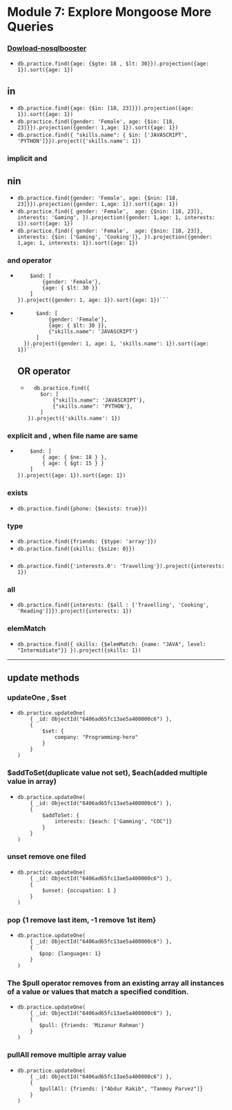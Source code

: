 # Module 7: Explore Mongoose More Queries

### [Dowload-nosqlbooster](https://nosqlbooster.com/downloads)

- `db.practice.find({age: {$gte: 18 , $lt: 30}}).projection({age: 1}).sort({age: 1})`

## in

- `db.practice.find({age: {$in: [18, 23]}}).projection({age: 1}).sort({age: 1})`
- `db.practice.find({gender: 'Female', age: {$in: [18, 23]}}).projection({gender: 1,age: 1}).sort({age: 1})`
- `db.practice.find({ "skills.name": { $in: ['JAVASCRIPT', 'PYTHON']}}).project({'skills.name': 1})`

### implicit and

## nin

- `db.practice.find({gender: 'Female', age: {$nin: [18, 23]}}).projection({gender: 1,age: 1}).sort({age: 1})`
- `db.practice.find({
    gender: 'Female', 
    age: {$nin: [18, 23]},
    interests: 'Gaming',
}).projection({gender: 1,age: 1, interests: 1}).sort({age: 1})`
- `db.practice.find({
    gender: 'Female', 
    age: {$nin: [18, 23]},
    interests: {$in: ['Gaming', 'Cooking']},
}).projection({gender: 1,age: 1, interests: 1}).sort({age: 1})`

### and operator

- ````db.practice.find({
      $and: [
          {gender: 'Female'},
          {age: { $lt: 30 }}
      ]
  }).project({gender: 1, age: 1}).sort({age: 1})```
  ````
- ````db.practice.find({
        $and: [
            {gender: 'Female'},
            {age: { $lt: 30 }},
            {"skills.name": 'JAVASCRIPT'}
        ]
    }).project({gender: 1, age: 1, 'skills.name': 1}).sort({age: 1})```
  ````

  ## OR operator

  - ```
      db.practice.find({
        $or: [
            {"skills.name": 'JAVASCRIPT'},
            {"skills.name": 'PYTHON'},
        ]
    }).project({'skills.name': 1})
    ```

### explicit and , when file name are same

- ```db.practice.find({
      $and: [
          { age: { $ne: 18 } },
          { age: { $gt: 15 } }
      ]
  }).project({age: 1}).sort({age: 1})
  ```

### exists

- `db.practice.find({phone: {$exists: true}})`

### type

- `db.practice.find({friends: {$type: 'array'}})`
- `db.practice.find({skills: {$size: 0}})`

###

- `db.practice.find({'interests.0': 'Travelling'}).project({interests: 1})`

### all

- `db.practice.find({interests: {$all : ['Travelling', 'Cooking', 'Reading']}}).project({interests: 1})`

### elemMatch

- `db.practice.find({
    skills: {$elemMatch: {name: "JAVA", level: "Intermidiate"}}
}).project({skills: 1})`

---

## update methods

### updateOne , $set

- ```
  db.practice.updateOne(
      { _id: ObjectId("6406ad65fc13ae5a400000c6") },
      {
          $set: {
              company: "Programming-hero"
          }
      }
  )
  ```

### $addToSet(duplicate value not set), $each(added multiple value in array)

- ```
  db.practice.updateOne(
      { _id: ObjectId("6406ad65fc13ae5a400000c6") },
      {
          $addToSet: {
              interests: {$each: ['Gamming', "COC"]}
          }
      }
  )
  ```

### unset remove one filed

- ```
  db.practice.updateOne(
      { _id: ObjectId("6406ad65fc13ae5a400000c6") },
      {
          $unset: {occupation: 1 }
      }
  )
  ```

### pop {1 remove last item, -1 remove 1st item}

- ```
  db.practice.updateOne(
      { _id: ObjectId("6406ad65fc13ae5a400000c6") },
      {
         $pop: {languages: 1}
      }
  )
  ```

### The $pull operator removes from an existing array all instances of a value or values that match a specified condition.

- ```
  db.practice.updateOne(
      { _id: ObjectId("6406ad65fc13ae5a400000c6") },
      {
         $pull: {friends: 'Mizanur Rahman'}
      }
  )
  ```

### pullAll remove multiple array value

- ```
  db.practice.updateOne(
      { _id: ObjectId("6406ad65fc13ae5a400000c6") },
      {
         $pullAll: {friends: ["Abdur Rakib", "Tanmoy Parvez"]}
      }
  )
  ```

```

```
